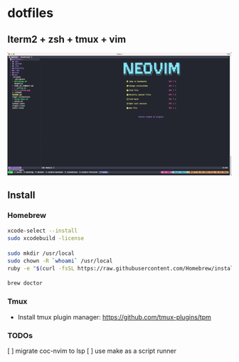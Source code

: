 # dotfiles

## Iterm2 + zsh + tmux + vim
![Iterm2-zsh-tmux-vim](./screens/dracula-dotfiles.png)

## Install

### Homebrew

```zsh
xcode-select --install
sudo xcodebuild -license

sudo mkdir /usr/local
sudo chown -R `whoami` /usr/local
ruby -e "$(curl -fsSL https://raw.githubusercontent.com/Homebrew/install/master/install)"

brew doctor
```
### Tmux
* Install tmux plugin manager: https://github.com/tmux-plugins/tpm

### TODOs
[ ] migrate coc-nvim to lsp
[ ] use make as a script runner
